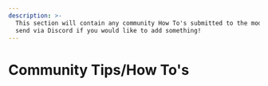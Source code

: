 ```yaml
---
description: >-
  This section will contain any community How To's submitted to the mod. Please
  send via Discord if you would like to add something!
---
```


# Community Tips/How To's

